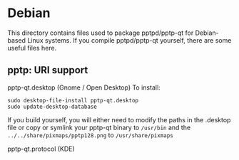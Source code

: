 
Debian
====================
This directory contains files used to package pptpd/pptp-qt
for Debian-based Linux systems. If you compile pptpd/pptp-qt yourself, there are some useful files here.

## pptp: URI support ##


pptp-qt.desktop  (Gnome / Open Desktop)
To install:

	sudo desktop-file-install pptp-qt.desktop
	sudo update-desktop-database

If you build yourself, you will either need to modify the paths in
the .desktop file or copy or symlink your pptp-qt binary to `/usr/bin`
and the `../../share/pixmaps/pptp128.png` to `/usr/share/pixmaps`

pptp-qt.protocol (KDE)

